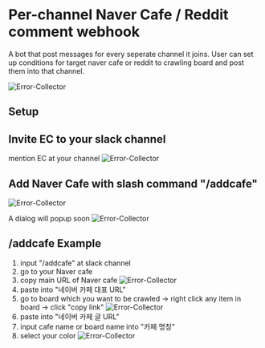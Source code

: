 # Per-channel Naver Cafe / Reddit comment webhook

A bot that post messages for every seperate channel it joins. User can set up conditions for target naver cafe or reddit to crawling board and post them into that channel.

![Error-Collector](http://errorcollector2.azurewebsites.net/img/example.PNG)

## Setup

## Invite EC to your slack channel
mention EC at your channel
![Error-Collector](http://errorcollector2.azurewebsites.net/img/mentionEC.PNG)

## Add Naver Cafe with slash command "/addcafe"
![Error-Collector](http://errorcollector2.azurewebsites.net/img/addcafe.PNG)

A dialog will popup soon
![Error-Collector](http://errorcollector2.azurewebsites.net/img/addcafedlg.PNG)

## /addcafe Example
1. input "/addcafe" at slack channel
2. go to your Naver cafe
3. copy main URL of Naver cafe
![Error-Collector](http://errorcollector2.azurewebsites.net/img/addcafeurl1.PNG)
4. paste into "네이버 카페 대표 URL"
5. go to board which you want to be crawled 
      -> right click any item in board 
         -> click "copy link"
![Error-Collector](http://errorcollector2.azurewebsites.net/img/addcafeurl2.PNG)
6. paste into "네이버 카페 글 URL"
7. input cafe name or board name into "카페 명칭"
8. select your color
![Error-Collector](http://errorcollector2.azurewebsites.net/img/addcafeend.PNG)
